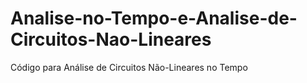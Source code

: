 # Analise-no-Tempo-e-Analise-de-Circuitos-Nao-Lineares
Código para Análise de Circuitos Não-Lineares no Tempo
